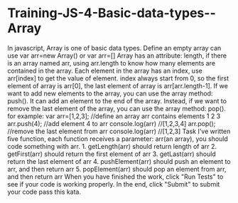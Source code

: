 # Training-JS-4-Basic-data-types--Array
In javascript, Array is one of basic data types. Define an empty array can use var arr=new Array() or var arr=[]  Array has an attribute: length, if there is an array named arr, using arr.length to know how many elements are contained in the array.  Each element in the array has an index, use arr[index] to get the value of element.  index always start from 0, so the first element of array is arr[0], the last element of array is arr[arr.length-1].  If we want to add new elements to the array, you can use the array method: push(). It can add an element to the end of the array. Instead, if we want to remove the last element of the array, you can use the array method: pop(). for example:  var arr=[1,2,3];     //define an array arr contains elements 1 2 3 arr.push(4);         //add element 4 to arr console.log(arr)     //[1,2,3,4] arr.pop();           //remove the last element from arr console.log(arr)     //[1,2,3] Task I've written five function, each function receives a parameter: arr(an array), you should code something with arr.      1. getLength(arr)    should return length of arr     2. getFirst(arr)     should return the first element of arr     3. getLast(arr)      should return the last element of arr     4. pushElement(arr)  should push an element to arr, and then return arr     5. popElement(arr)   should pop an element from arr, and then return arr When you have finished the work, click "Run Tests" to see if your code is working properly.  In the end, click "Submit" to submit your code pass this kata.

